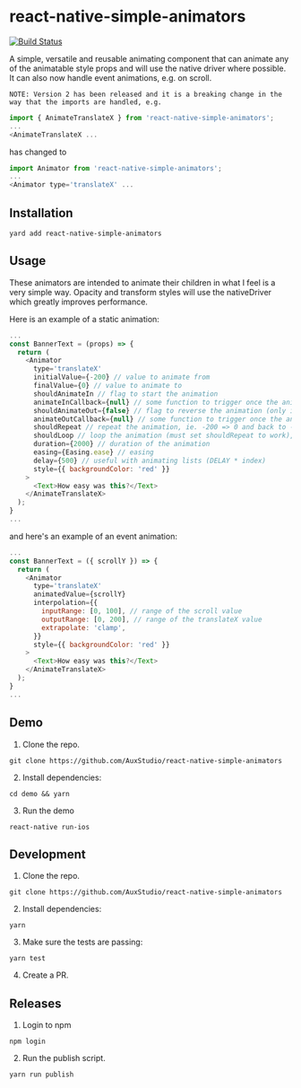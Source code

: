 # react-native-simple-animators

[![Build Status](https://travis-ci.com/AuxStudio/react-native-simple-animators.svg?branch=master)](https://travis-ci.com/AuxStudio/react-native-simple-animators)

A simple, versatile and reusable animating component that can animate any of the animatable style props and will use the native driver where possible. It can also now handle event animations, e.g. on scroll.

`NOTE: Version 2 has been released and it is a breaking change in the way that the imports are handled, e.g.`

```js
import { AnimateTranslateX } from 'react-native-simple-animators';
...
<AnimateTranslateX ...
```

has changed to

```js
import Animator from 'react-native-simple-animators';
...
<Animator type='translateX' ...
```

## Installation

```shell
yard add react-native-simple-animators
```

## Usage

These animators are intended to animate their children in what I feel is a very simple way.
Opacity and transform styles will use the nativeDriver which greatly improves performance.

Here is an example of a static animation:

```js
...
const BannerText = (props) => {
  return (
    <Animator
      type='translateX'
      initialValue={-200} // value to animate from
      finalValue={0} // value to animate to
      shouldAnimateIn // flag to start the animation
      animateInCallback={null} // some function to trigger once the animation has ended
      shouldAnimateOut={false} // flag to reverse the animation (only if shouldAnimateIn was previously set)
      animateOutCallback={null} // some function to trigger once the animation has ended
      shouldRepeat // repeat the animation, ie. -200 => 0 and back to -200 etc.
      shouldLoop // loop the animation (must set shouldRepeat to work), ie. -200 => 0 => reset to 0 => -200 => 0 etc.
      duration={2000} // duration of the animation
      easing={Easing.ease} // easing
      delay={500} // useful with animating lists (DELAY * index)
      style={{ backgroundColor: 'red' }}
    >
      <Text>How easy was this?</Text>
    </AnimateTranslateX>
  );
}
...
```

and here's an example of an event animation:

```js
...
const BannerText = ({ scrollY }) => {
  return (
    <Animator
      type='translateX'
      animatedValue={scrollY}
      interpolation={{
        inputRange: [0, 100], // range of the scroll value
        outputRange: [0, 200], // range of the translateX value
        extrapolate: 'clamp',
      }}
      style={{ backgroundColor: 'red' }}
    >
      <Text>How easy was this?</Text>
    </AnimateTranslateX>
  );
}
...
```

## Demo

1.  Clone the repo.

```shell
git clone https://github.com/AuxStudio/react-native-simple-animators
```

2.  Install dependencies:

```shell
cd demo && yarn
```

3.  Run the demo

```shell
react-native run-ios
```

## Development

1.  Clone the repo.

```shell
git clone https://github.com/AuxStudio/react-native-simple-animators
```

2.  Install dependencies:

```shell
yarn
```

3. Make sure the tests are passing:

```shell
yarn test
```

4. Create a PR.

## Releases

1. Login to npm

```
npm login
```

2. Run the publish script.

```
yarn run publish
```
